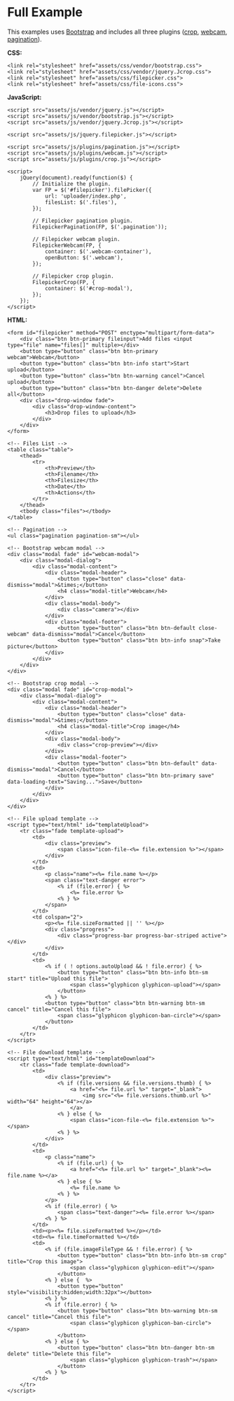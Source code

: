 # Full Example

This examples uses [Bootstrap](http://getbootstrap.com/) and includes all three plugins ([crop](crop.md), [webcam](webcam.md), [pagination](pagination.md)).

__CSS:__

	<link rel="stylesheet" href="assets/css/vendor/bootstrap.css">
	<link rel="stylesheet" href="assets/css/vendor/jquery.Jcrop.css">
	<link rel="stylesheet" href="assets/css/filepicker.css">
	<link rel="stylesheet" href="assets/css/file-icons.css">

__JavaScript:__

	<script src="assets/js/vendor/jquery.js"></script>
	<script src="assets/js/vendor/bootstrap.js"></script>
	<script src="assets/js/vendor/jquery.Jcrop.js"></script>

	<script src="assets/js/jquery.filepicker.js"></script>

	<script src="assets/js/plugins/pagination.js"></script>
	<script src="assets/js/plugins/webcam.js"></script>
	<script src="assets/js/plugins/crop.js"></script>

	<script>
		jQuery(document).ready(function($) {
			// Initialize the plugin.
			var FP = $('#filepicker').filePicker({
				url: 'uploader/index.php',
				filesList: $('.files'),
			});

			// Filepicker pagination plugin.
			FilepickerPagination(FP, $('.pagination'));

			// Filepicker webcam plugin.
			FilepickerWebcam(FP, {
				container: $('.webcam-container'),
				openButton: $('.webcam'),
			});

			// Filepicker crop plugin.
			FilepickerCrop(FP, {
				container: $('#crop-modal'),
			});
		});
	</script>

__HTML:__
	
	<form id="filepicker" method="POST" enctype="multipart/form-data">
		<div class="btn btn-primary fileinput">Add files <input type="file" name="files[]" multiple></div>
		<button type="button" class="btn btn-primary webcam">Webcam</button>
		<button type="button" class="btn btn-info start">Start upload</button>
		<button type="button" class="btn btn-warning cancel">Cancel upload</button>
		<button type="button" class="btn btn-danger delete">Delete all</button>
		<div class="drop-window fade">
			<div class="drop-window-content">
				<h3>Drop files to upload</h3>
			</div>
		</div>
	</form>
	
	<!-- Files List -->
	<table class="table">
		<thead>
			<tr>
				<th>Preview</th>
				<th>Filename</th>
				<th>Filesize</th>
				<th>Date</th>
				<th>Actions</th>
			</tr>
		</thead>
		<tbody class="files"></tbody>
	</table>
	
	<!-- Pagination -->
	<ul class="pagination pagination-sm"></ul>

	<!-- Bootstrap webcam modal -->
	<div class="modal fade" id="webcam-modal">
		<div class="modal-dialog">
			<div class="modal-content">
				<div class="modal-header">
					<button type="button" class="close" data-dismiss="modal">&times;</button>
					<h4 class="modal-title">Webcam</h4>
				</div>
				<div class="modal-body">
					<div class="camera"></div>
				</div>
				<div class="modal-footer">
					<button type="button" class="btn btn-default close-webcam" data-dismiss="modal">Cancel</button>
					<button type="button" class="btn btn-info snap">Take picture</button>
				</div>
			</div>
		</div>
	</div>

	<!-- Bootstrap crop modal -->
	<div class="modal fade" id="crop-modal">
		<div class="modal-dialog">
			<div class="modal-content">
				<div class="modal-header">
					<button type="button" class="close" data-dismiss="modal">&times;</button>
					<h4 class="modal-title">Crop image</h4>
				</div>
				<div class="modal-body">
					<div class="crop-preview"></div>
				</div>
				<div class="modal-footer">
					<button type="button" class="btn btn-default" data-dismiss="modal">Cancel</button>
					<button type="button" class="btn btn-primary save" data-loading-text="Saving...">Save</button>
				</div>
			</div>
		</div>
	</div>
	
	<!-- File upload template -->
	<script type="text/html" id="templateUpload">
		<tr class="fade template-upload">
			<td>
				<div class="preview">
					<span class="icon-file-<%= file.extension %>"></span>
				</div>
			</td>
			<td>
				<p class="name"><%= file.name %></p>
				<span class="text-danger error">
					<% if (file.error) { %>
						<%= file.error %>
					<% } %>
				</span>
			</td>
			<td colspan="2">
				<p><%= file.sizeFormatted || '' %></p>
				<div class="progress">
					<div class="progress-bar progress-bar-striped active"></div>
				</div>
			</td>
			<td>
				<% if ( ! options.autoUpload && ! file.error) { %>
					<button type="button" class="btn btn-info btn-sm start" title="Upload this file">
						<span class="glyphicon glyphicon-upload"></span>
					</button>
				<% } %>
				<button type="button" class="btn btn-warning btn-sm cancel" title="Cancel this file">
					<span class="glyphicon glyphicon-ban-circle"></span>
				</button>
			</td>
		</tr>
	</script>

	<!-- File download template -->
	<script type="text/html" id="templateDownload">
		<tr class="fade template-download">
			<td>
				<div class="preview">
					<% if (file.versions && file.versions.thumb) { %>
						<a href="<%= file.url %>" target="_blank">
							<img src="<%= file.versions.thumb.url %>" width="64" height="64"></a>
						</a>
					<% } else { %>
						<span class="icon-file-<%= file.extension %>"></span>
					<% } %>
				</div>
			</td>
			<td>
				<p class="name">
					<% if (file.url) { %>
						<a href="<%= file.url %>" target="_blank"><%= file.name %></a>
					<% } else { %>
						<%= file.name %>
					<% } %>
				</p>
				<% if (file.error) { %>
					<span class="text-danger"><%= file.error %></span>
				<% } %>
			</td>
			<td><p><%= file.sizeFormatted %></p></td>
			<td><%= file.timeFormatted %></td>
			<td>
				<% if (file.imageFileType && ! file.error) { %>
					<button type="button" class="btn btn-info btn-sm crop" title="Crop this image">
						<span class="glyphicon glyphicon-edit"></span>
					</button>
				<% } else {  %>
					<button type="button" style="visibility:hidden;width:32px"></button>
				<% } %>
				<% if (file.error) { %>
					<button type="button" class="btn btn-warning btn-sm cancel" title="Cancel this file">
						<span class="glyphicon glyphicon-ban-circle"></span>
					</button>
				<% } else { %>
					<button type="button" class="btn btn-danger btn-sm delete" title="Delete this file">
						<span class="glyphicon glyphicon-trash"></span>
					</button>
				<% } %>
			</td>
		</tr>
	</script>
